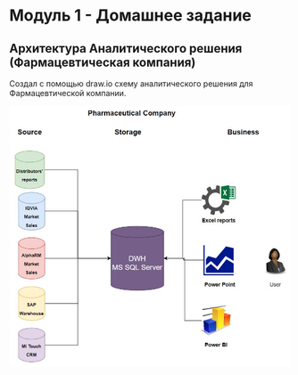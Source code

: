 # Модуль 1 - Домашнее задание

## Архитектура Аналитического решения (Фармацевтическая компания)

Создал с помощью draw.io схему аналитического решения для Фармацевтической компании.

![Schema](https://github.com/nikita-volynets/Data-learn-homework/blob/f37e5950c4f7f7a739cd990c52247bbf5e8c32f0/Module%201/Architecture_Pharma.JPG)
